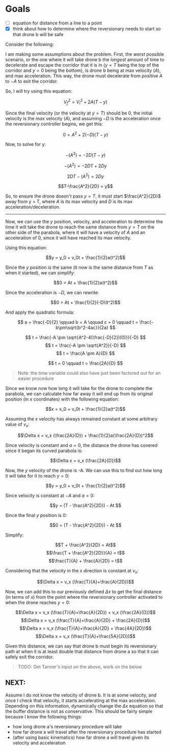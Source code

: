 # Goals

- [ ] equation for distance from a line to a point
- [x] think about how to determine where the reversionary needs to start so that
drone b will be safe

Consider the following:

I am making some assumptions about the problem. First, the *worst* possible
scenario, or the one where it will take drone b the *longest* amount of time to
decelerate and escape the corridor that it is in ($y=T$ being the top of the
corridor and $y = 0$ being the bottom), is drone b being at max velocity ($A$),
and max acceleration. This way, the drone must decelerate from positive $A$ to
$-A$ to exit the corridor.

So, I will try using this equation:

$$V_f^2 = V_i^2 + 2A(T-y)$$

Since the final velocity (or the velocity at $y = T$) should be 0, the initial
velocity is the *max* velocity ($A$), and assuming $-D$ is the acceleration once
the reversionary controller begins, we get this: 

$$0 = A^2 + 2 (-D)(T-y)$$

Now, to solve for y: 

$$-(A^2) = -2D(T−y)$$

$$-(A^2) = -2DT+2Dy$$

$$2DT-(A^2) = 2Dy$$

$$T-\frac{A^2}{2D} = y$$

So, to ensure the drone doesn't pass $y = T$, it must start $\frac{A^2}{2D}$
away from y = T, where $A$ is its max velocity and $D$ is its max
acceleration/deceleration.

---

Now, we can use the $y$ position, velocity, and acceleration to determine the
time it will take the drone to reach the same distance from $y=T$ on the other
side of the parabola, where it will have a velocity of $A$ and an acceleration
of 0, since it will have reached its max velocity.

Using this equation:

$$y = y_0 + v_0t + \frac{1}{2}a(t^2)$$

Since the $y$ position is the same (it now is the same distance from $T$ as when
it started), we can simplify:

$$0 = At + \frac{1}{2}a(t^2)$$

Since the acceleration is $-D$, we can rewrite:

$$0 = At + \frac{1}{2}(-D)(t^2)$$

And apply the quadratic formula:

$$
a = \frac{-D}{2}
\qquad
b = A
\qquad
c = 0
\qquad
t = \frac{-b\pm\sqrt{b^2-4ac}}{2a}
$$

$$ t = \frac{-A \pm \sqrt{A^2-4(\frac{-D}{2})(0)}}{-D} $$
$$ t = \frac{-A \pm \sqrt{A^2}}{-D} $$
$$ t = \frac{A \pm A}{D} $$

$$
t = 0
\qquad
t = \frac{2A}{D}
$$

> Note: the time variable could also have just been factored out for an easier
> procedure

Since we know now how long it will take for the drone to complete the parabola,
we can calculate how far away it will end up from its original position (in x
coordinates) with the following equation:

$$x = x_0 + v_0t + \frac{1}{2}a(t^2)$$

Assuming the x velocity has always remained constant at some arbitrary value of
$v_x$:

$$\Delta x = v_x (\frac{2A}{D}) + \frac{1}{2}a(\frac{2A}{D})^2$$

Since velocity is constant and $a = 0$, the distance the drone has covered since
it began its curved parabola is:

$$\Delta x = v_x (\frac{2A}{D})$$

Now, the $y$ velocity of the drone is -A. We can use this to find out how long
it will take for it to reach $y=0$:

$$y = y_0 + v_0t + \frac{1}{2}a(t^2)$$

Since velocity is constant at $-A$ and $a = 0$:

$$y = (T - \frac{A^2}{2D}) - At $$

Since the final $y$ position is 0:

$$0 = (T - \frac{A^2}{2D}) - At $$

Simplify:

$$T + \frac{A^2}{2D} = At$$
$$\frac{T + \frac{A^2}{2D}}{A} = t$$
$$\frac{T}{A} + \frac{A}{2D} = t$$

Considering that the velocity in the $x$ direction is constant at $v_x$:

$$\Delta x = v_x (\frac{T}{A}+\frac{A}{2D})$$

Now, we can add this to our previously defined $\Delta x$ to get the final
distance (in terms of $x$) from the point where the reversionary controller
activated to when the drone reaches $y=0$:

$$\Delta x = v_x (\frac{T}{A}+\frac{A}{2D}) + v_x (\frac{2A}{D})$$
$$\Delta x = v_x (\frac{T}{A}+\frac{A}{2D} + \frac{2A}{D})$$
$$\Delta x = v_x (\frac{T}{A}+\frac{A}{2D} + \frac{4A}{2D})$$
$$\Delta x = v_x (\frac{T}{A}+\frac{5A}{2D})$$

Given this distance, we can say that drone b must begin its reversionary path at
when it is at least double that distance from drone a so that it can safely exit
the corridor.

> TODO: Get Tanner's input on the above, work on the below

## NEXT:
Assume I do not know the velocity of drone b. It is at some velocity, and once I
check that velocity, it starts accelerating at the max acceleration. Depending
on this information, dynamically change the $\Delta x$ equation so that the
buffer distance is not as conservative. This should be fairly simple because I
know the following things: 

- how long drone a's reversionary procedure will take 
- how far drone a will travel after the reversionary procedure has started
- (after using basic kinematics) how far drone a will travel given its velocity
and acceleration
